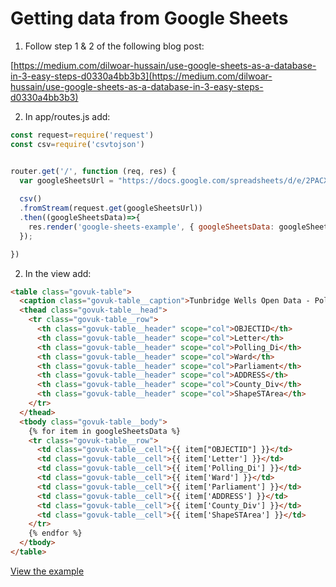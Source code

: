 # Getting data from Google Sheets

1. Follow step 1 & 2 of the following blog post:

[https://medium.com/dilwoar-hussain/use-google-sheets-as-a-database-in-3-easy-steps-d0330a4bb3b3](https://medium.com/dilwoar-hussain/use-google-sheets-as-a-database-in-3-easy-steps-d0330a4bb3b3)

2. In app/routes.js add:

```javascript
const request=require('request')
const csv=require('csvtojson')

```

```javascript

router.get('/', function (req, res) {
  var googleSheetsUrl = "https://docs.google.com/spreadsheets/d/e/2PACX-1vQ8oXOIqewtlNTyJvplT-QYSlX9UoB8XlV0gSTYBFHxtlF3HwdkVp-vJP7FIVgHhTheL8nKYxcaNu2t/pub?output=csv"; //this is the url for your CSV
  
  csv()
  .fromStream(request.get(googleSheetsUrl))
  .then((googleSheetsData)=>{
    res.render('google-sheets-example', { googleSheetsData: googleSheetsData } )
  });

})

```

2. In the view add:

```HTML
<table class="govuk-table">
  <caption class="govuk-table__caption">Tunbridge Wells Open Data - Polling Districts</caption>
  <thead class="govuk-table__head">
    <tr class="govuk-table__row">
      <th class="govuk-table__header" scope="col">OBJECTID</th>
      <th class="govuk-table__header" scope="col">Letter</th>
      <th class="govuk-table__header" scope="col">Polling_Di</th>
      <th class="govuk-table__header" scope="col">Ward</th>
      <th class="govuk-table__header" scope="col">Parliament</th>
      <th class="govuk-table__header" scope="col">ADDRESS</th>
      <th class="govuk-table__header" scope="col">County_Div</th>
      <th class="govuk-table__header" scope="col">ShapeSTArea</th>
    </tr>
  </thead>
  <tbody class="govuk-table__body">
    {% for item in googleSheetsData %}
    <tr class="govuk-table__row">
      <td class="govuk-table__cell">{{ item["OBJECTID"] }}</td>
      <td class="govuk-table__cell">{{ item['Letter'] }}</td>
      <td class="govuk-table__cell">{{ item['Polling_Di'] }}</td>
      <td class="govuk-table__cell">{{ item['Ward'] }}</td>
      <td class="govuk-table__cell">{{ item['Parliament'] }}</td>
      <td class="govuk-table__cell">{{ item['ADDRESS'] }}</td>
      <td class="govuk-table__cell">{{ item['County_Div'] }}</td>
      <td class="govuk-table__cell">{{ item['ShapeSTArea'] }}</td>
    </tr>
    {% endfor %}
  </tbody>
</table>
```

[View the example](/docs/examples/data-from-google-sheets)

